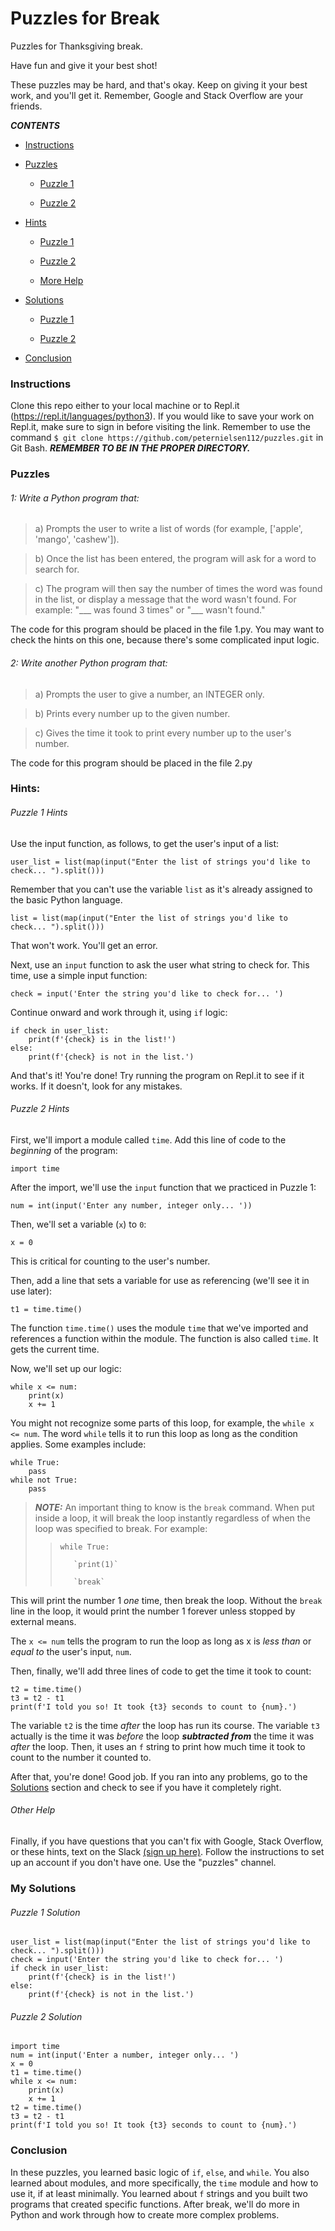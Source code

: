 # Puzzles for Break
Puzzles for Thanksgiving break.

Have fun and give it your best shot!

These puzzles may be hard, and that's okay. Keep on giving it your best work, and you'll get it. Remember, Google and Stack Overflow are your friends.



***CONTENTS***

- [Instructions](#instructions)

- [Puzzles](#problems)

    - [Puzzle 1](#1-write-a-python-program-that)
    
    - [Puzzle 2](#2-write-another-python-program-that)

- [Hints](#hints)

    - [Puzzle 1](#puzzle-1-hints)
    
    - [Puzzle 2](#puzzle-2-hints)
    
    - [More Help](#other-help)

- [Solutions](#my-solutions)

    - [Puzzle 1](#puzzle-1-solution)
    
    - [Puzzle 2](#puzzle-2-solution)

- [Conclusion](#conclusion)



### Instructions

Clone this repo either to your local machine or to Repl.it (https://repl.it/languages/python3). If you would like to save your work on Repl.it, make sure to sign in before visiting the link. Remember to use the command `$ git clone https://github.com/peternielsen112/puzzles.git` in Git Bash. ***REMEMBER TO BE IN THE PROPER DIRECTORY.***



### Puzzles


###### 1: Write a Python program that:

> a) Prompts the user to write a list of words (for example, ['apple', 'mango', 'cashew']). 
    
> b) Once the list has been entered, the program will ask for a word to search for.
    
> c) The program will then say the number of times the word was found in the list, or display a message that the word wasn't found. For example: "___ was found 3 times" or "___ wasn't found."

The code for this program should be placed in the file 1.py. You may want to check the hints on this one, because there's some complicated input logic.


###### 2:  Write another Python program that:

> a) Prompts the user to give a number, an INTEGER only.
    
> b) Prints every number up to the given number.
    
> c) Gives the time it took to print every number up to the user's number.
    
The code for this program should be placed in the file 2.py



### Hints:


###### Puzzle 1 Hints

Use the input function, as follows, to get the user's input of a list:

    user_list = list(map(input("Enter the list of strings you'd like to check... ").split()))

Remember that you can't use the variable `list` as it's already assigned to the basic Python language.

    list = list(map(input("Enter the list of strings you'd like to check... ").split()))

That won't work. You'll get an error.

Next, use an `input` function to ask the user what string to check for. This time, use a simple input function:

    check = input('Enter the string you'd like to check for... ')

Continue onward and work through it, using `if` logic:

    if check in user_list:
        print(f'{check} is in the list!')
    else:
        print(f'{check} is not in the list.')

And that's it! You're done! Try running the program on Repl.it to see if it works. If it doesn't, look for any mistakes.



###### Puzzle 2 Hints

First, we'll import a module called `time`. Add this line of code to the *beginning* of the program:

    import time

After the import, we'll use the `input` function that we practiced in Puzzle 1:

    num = int(input('Enter any number, integer only... '))

Then, we'll set a variable (`x`) to `0`:

    x = 0

This is critical for counting to the user's number.

Then, add a line that sets a variable for use as referencing (we'll see it in use later):

    t1 = time.time()

The function `time.time()` uses the module `time` that we've imported and references a function within the module. The function is also called `time`. It gets the current time.

Now, we'll set up our logic:

    while x <= num:
        print(x)
        x += 1

You might not recognize some parts of this loop, for example, the `while x <= num`. The word `while` tells it to run this loop as long as the condition applies. Some examples include:

    while True:
        pass
    while not True:
        pass

>***NOTE:*** An important thing to know is the `break` command. When put inside a loop, it will break the loop instantly regardless of when the loop was specified to break. For example:
>
>>    `while True:`
>>
>>        `print(1)`
>>
>>        `break`

This will print the number 1 *one* time, then break the loop. Without the `break` line in the loop, it would print the number 1 forever unless stopped by external means.

The `x <= num` tells the program to run the loop as long as x is *less than* or *equal to* the user's input, `num`.

Then, finally, we'll add three lines of code to get the time it took to count:

    t2 = time.time()
    t3 = t2 - t1
    print(f'I told you so! It took {t3} seconds to count to {num}.')

The variable `t2` is the time *after* the loop has run its course. The variable `t3` actually is the time it was *before* the loop ***subtracted from*** the time it was *after* the loop. Then, it uses an `f` string to print how much time it took to count to the number it counted to.

After that, you're done! Good job. If you ran into any problems, go to the [Solutions](#my-solutions) section and check to see if you have it completely right.


###### Other Help
Finally, if you have questions that you can't fix with Google, Stack Overflow, or these hints, text on the Slack [(sign up here)](https://join.slack.com/t/dvgate/shared_invite/zt-ijp1fq2e-mi5WmevnbcgzzI6YefK9gQ). Follow the instructions to set up an account if you don't have one. Use the "puzzles" channel.


### My Solutions


###### Puzzle 1 Solution

    user_list = list(map(input("Enter the list of strings you'd like to check... ").split()))
    check = input('Enter the string you'd like to check for... ')
    if check in user_list:
        print(f'{check} is in the list!')
    else:
        print(f'{check} is not in the list.')


###### Puzzle 2 Solution

    import time
    num = int(input('Enter a number, integer only... ')
    x = 0
    t1 = time.time()
    while x <= num:
        print(x)
        x += 1
    t2 = time.time()
    t3 = t2 - t1
    print(f'I told you so! It took {t3} seconds to count to {num}.')

### Conclusion

In these puzzles, you learned basic logic of `if`, `else`, and `while`. You also learned about modules, and more specifically, the `time` module and how to use it, if at least minimally. You learned about `f` strings and you built two programs that created specific functions. After break, we'll do more in Python and work through how to create more complex problems.
